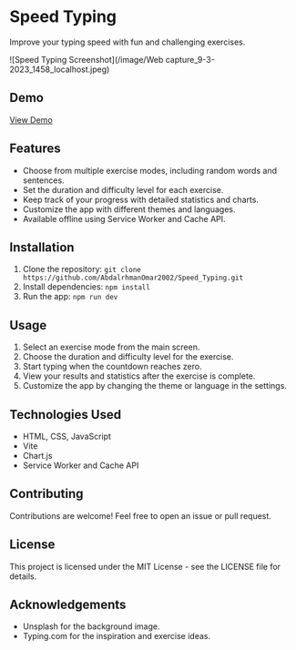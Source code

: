 # Speed Typing

Improve your typing speed with fun and challenging exercises.

![Speed Typing Screenshot](/image/Web capture_9-3-2023_1458_localhost.jpeg)

## Demo

[View Demo]([https://your-demo-link-here.com](https://github.com/AbdalrhmanOmar2002/Speed_Typing/blob/main/image/Web%20capture_9-3-2023_1458_localhost.jpeg))

## Features

- Choose from multiple exercise modes, including random words and sentences.
- Set the duration and difficulty level for each exercise.
- Keep track of your progress with detailed statistics and charts.
- Customize the app with different themes and languages.
- Available offline using Service Worker and Cache API.

## Installation

1. Clone the repository: `git clone https://github.com/AbdalrhmanOmar2002/Speed_Typing.git`
2. Install dependencies: `npm install`
3. Run the app: `npm run dev`

## Usage

1. Select an exercise mode from the main screen.
2. Choose the duration and difficulty level for the exercise.
3. Start typing when the countdown reaches zero.
4. View your results and statistics after the exercise is complete.
5. Customize the app by changing the theme or language in the settings.

## Technologies Used

- HTML, CSS, JavaScript
- Vite
- Chart.js
- Service Worker and Cache API

## Contributing

Contributions are welcome! Feel free to open an issue or pull request.

## License

This project is licensed under the MIT License - see the LICENSE file for details.

## Acknowledgements

- Unsplash for the background image.
- Typing.com for the inspiration and exercise ideas.
